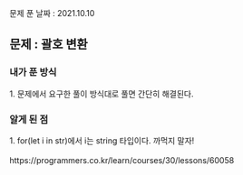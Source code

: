 문제 푼 날짜 : 2021.10.10

<h2>문제 : 괄호 변환</h2>

<h3>내가 푼 방식</h3>
<div>1. 문제에서 요구한 풀이 방식대로 풀면 간단히 해결된다.</div>

<h3>알게 된 점</h3>
<div>1. for(let i in str)에서 i는 string 타입이다. 까먹지 말자!</div>

<br>
https://programmers.co.kr/learn/courses/30/lessons/60058
